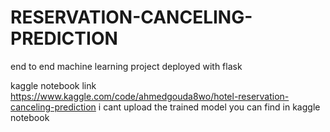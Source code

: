 # RESERVATION-CANCELING-PREDICTION
end to end machine learning project deployed with flask 

 kaggle notebook link https://www.kaggle.com/code/ahmedgouda8wo/hotel-reservation-canceling-prediction
 i cant upload the trained model you can find in kaggle notebook
